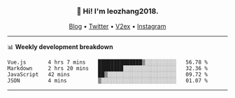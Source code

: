 <h3 align="center">👋 Hi! I'm leozhang2018.</h3>
<p align="center">
  <a href="https://code.leozhang2018.me">Blog</a> •
  <a href="https://twitter.com/leozhang2018">Twitter</a> •
  <a href="https://www.v2ex.com/member/leozhang">V2ex</a> •
  <a href="https://www.instagram.com/leozhanghere">Instagram</a>
</p>

-------

📊 **Weekly development breakdown**
<!--START_SECTION:waka-->
```text
Vue.js       4 hrs 7 mins    ██████████████▒░░░░░░░░░░   56.78 % 
Markdown     2 hrs 20 mins   ████████░░░░░░░░░░░░░░░░░   32.36 % 
JavaScript   42 mins         ██▒░░░░░░░░░░░░░░░░░░░░░░   09.72 % 
JSON         4 mins          ▒░░░░░░░░░░░░░░░░░░░░░░░░   01.07 % 
```
<!--END_SECTION:waka-->
-------
